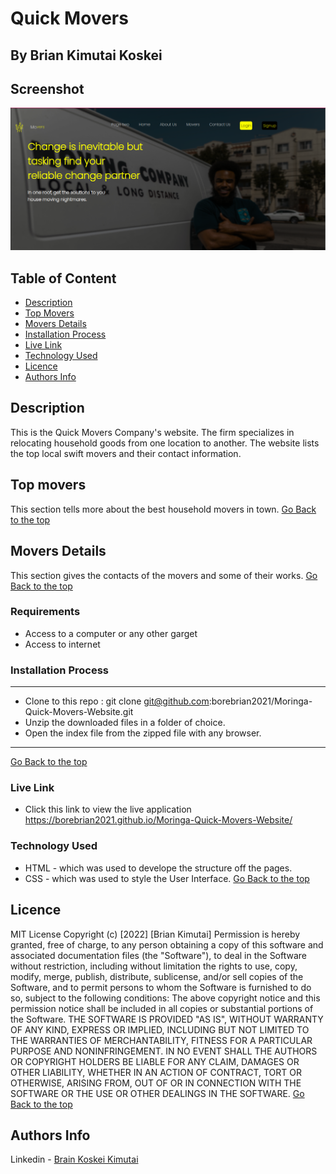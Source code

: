# Quick Movers
 ## By Brian Kimutai Koskei
## Screenshot
 ![image](./assets/images/screenshot.png)
 ## Table of Content
 - [Description](#description)
 - [Top Movers](#Top-movers)
 - [Movers Details](#Movers-Details)
 - [Installation Process](#installation-Process)
 - [Live Link](#Live-Link)
 - [Technology  Used](#technology-Used)
 - [Licence](#licence)
 - [Authors Info](#Authors-Info)
 ## Description
 <p>This is the Quick Movers Company's website. The firm specializes in relocating household goods from one location to another. The website lists the top local swift movers and their contact information.</p>

## Top movers
This section tells more about the best household movers in town.
[Go Back to the top](#Screenshot)

## Movers Details
This section gives the contacts of the movers and some of their works.
[Go Back to the top](#Screenshot)

 ###  Requirements
 * Access to  a computer or any other garget
 * Access to internet
 ### Installation Process
 ****
* Clone to this repo : git clone git@github.com:borebrian2021/Moringa-Quick-Movers-Website.git
* Unzip the downloaded files in a folder of choice.
* Open the index file from the zipped file with any browser.
 ****
 [Go Back to the top](#Screenshot)
### Live Link
- Click this link to view the live application https://borebrian2021.github.io/Moringa-Quick-Movers-Website/

### Technology  Used
* HTML - which was used to develope the structure off the pages.
* CSS - which was used to style the User Interface.
[Go Back to the top](#delani-studio)

## Licence
MIT License
Copyright (c) [2022] [Brian Kimutai]
Permission is hereby granted, free of charge, to any person obtaining a copy
of this software and associated documentation files (the "Software"), to deal
in the Software without restriction, including without limitation the rights
to use, copy, modify, merge, publish, distribute, sublicense, and/or sell
copies of the Software, and to permit persons to whom the Software is
furnished to do so, subject to the following conditions:
The above copyright notice and this permission notice shall be included in all
copies or substantial portions of the Software.
THE SOFTWARE IS PROVIDED "AS IS", WITHOUT WARRANTY OF ANY KIND, EXPRESS OR
IMPLIED, INCLUDING BUT NOT LIMITED TO THE WARRANTIES OF MERCHANTABILITY,
FITNESS FOR A PARTICULAR PURPOSE AND NONINFRINGEMENT. IN NO EVENT SHALL THE
AUTHORS OR COPYRIGHT HOLDERS BE LIABLE FOR ANY CLAIM, DAMAGES OR OTHER
LIABILITY, WHETHER IN AN ACTION OF CONTRACT, TORT OR OTHERWISE, ARISING FROM,
OUT OF OR IN CONNECTION WITH THE SOFTWARE OR THE USE OR OTHER DEALINGS IN THE
SOFTWARE.
[Go Back to the top](#Screenshot)
## Authors Info
Linkedin - [Brain Koskei Kimutai](https://www.linkedin.com/in/bore-brian-5655b814b/)
<!-- [Go Back to the top](#delani-studio) -->
